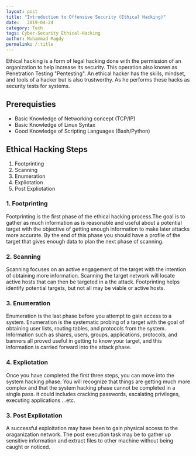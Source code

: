```yaml
---
layout: post
title: "Introduction to Offensive Security (Ethical Hacking)"
date:   2019-04-24 
category: Tech
tags: Cyber-Security Ethical-Hacking
author: Muhammad Magdy
permalink: /:title
---
```


Ethical hacking is a form of legal hacking done with the permission of an organization to help increase its security. This operation also known as Penetration Testing "Pentesting". An ethical hacker has the skills, mindset, and tools of a hacker but is also trustworthy. As he performs these hacks as security tests for systems.


## Prerequisties
- Basic Knowledge of Networking concept (TCP/IP)
- Basic Knowledge of Linux Syntax
- Good Knowledge of Scripting Languages (Bash/Python)


## Ethical Hacking Steps
1. Footprinting
1. Scanning
1. Enumeration
1. Expliotation
1. Post Expliotation

### 1. Footprinting
Footprinting is the first phase of the ethical hacking process.The goal is to gather as much information as is reasonable and useful about a potential target with the objective of getting enough information to make later attacks more accurate. By the end of this phase you should have a profile of the target that gives enough data to plan the next phase of scanning.

### 2. Scanning
Scanning focuses on an active engagement of the target with the intention of obtaining more information. Scanning the target network will locate active hosts that can then be targeted in a the attack. Footprinting helps identify potential targets, but not all may be viable or active hosts.

### 3. Enumeration
Enumeration is the last phase before you attempt to gain access to a system. Enumeration is the systematic probing of a target with the goal of obtaining user lists, routing tables, and protocols from the system. Information such as shares, users, groups, applications, protocols, and banners all proved useful in getting to know your target, and this information is carried forward into the attack phase.

### 4. Expliotation
Once you have completed the first three steps, you can move into the system hacking phase. You will recognize that things are getting much more complex and that the system hacking phase cannot be completed in a single pass. it could includes cracking passwords, escalating privileges, executing applications ...etc.

### 3. Post Expliotation
A successful exploitation may have been to gain physical access to the oraganization network. The post execution task may be to gather up sensitive information and extract files to other machine without being caught or noticed. 